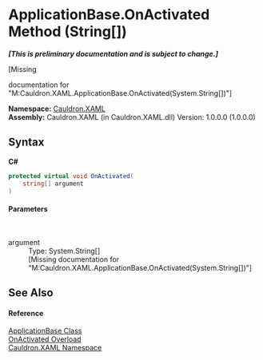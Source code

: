 # ApplicationBase.OnActivated Method (String[])
 _**\[This is preliminary documentation and is subject to change.\]**_

\[Missing <summary> documentation for "M:Cauldron.XAML.ApplicationBase.OnActivated(System.String[])"\]

**Namespace:**&nbsp;<a href="N_Cauldron_XAML">Cauldron.XAML</a><br />**Assembly:**&nbsp;Cauldron.XAML (in Cauldron.XAML.dll) Version: 1.0.0.0 (1.0.0.0)

## Syntax

**C#**<br />
``` C#
protected virtual void OnActivated(
	string[] argument
)
```


#### Parameters
&nbsp;<dl><dt>argument</dt><dd>Type: System.String[]<br />\[Missing <param name="argument"/> documentation for "M:Cauldron.XAML.ApplicationBase.OnActivated(System.String[])"\]</dd></dl>

## See Also


#### Reference
<a href="T_Cauldron_XAML_ApplicationBase">ApplicationBase Class</a><br /><a href="Overload_Cauldron_XAML_ApplicationBase_OnActivated">OnActivated Overload</a><br /><a href="N_Cauldron_XAML">Cauldron.XAML Namespace</a><br />